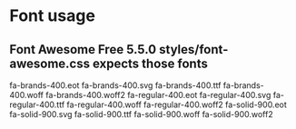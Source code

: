 # Font usage

## Font Awesome Free 5.5.0 styles/font-awesome.css expects those fonts
fa-brands-400.eot
fa-brands-400.svg
fa-brands-400.ttf
fa-brands-400.woff
fa-brands-400.woff2
fa-regular-400.eot
fa-regular-400.svg
fa-regular-400.ttf
fa-regular-400.woff
fa-regular-400.woff2
fa-solid-900.eot
fa-solid-900.svg
fa-solid-900.ttf
fa-solid-900.woff
fa-solid-900.woff2
